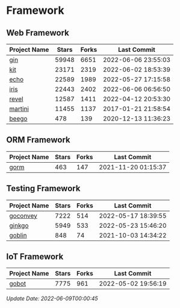 # Framework

## Web Framework
| Project Name | Stars | Forks | Last Commit |
| ------------ | ----- | ----- | ----------- |
| [gin](https://github.com/gin-gonic/gin) | 59948 | 6651 | 2022-06-06 23:55:03 |
| [kit](https://github.com/go-kit/kit) | 23171 | 2319 | 2022-06-02 18:53:39 |
| [echo](https://github.com/labstack/echo) | 22589 | 1989 | 2022-05-27 17:15:58 |
| [iris](https://github.com/kataras/iris) | 22443 | 2402 | 2022-06-06 06:56:50 |
| [revel](https://github.com/revel/revel) | 12587 | 1411 | 2022-04-12 20:53:30 |
| [martini](https://github.com/go-martini/martini) | 11455 | 1137 | 2017-01-21 21:58:54 |
| [beego](https://github.com/astaxie/beego) | 478 | 139 | 2020-12-13 11:36:23 |

## ORM Framework
| Project Name | Stars | Forks | Last Commit |
| ------------ | ----- | ----- | ----------- |
| [gorm](https://github.com/jinzhu/gorm) | 463 | 147 | 2021-11-20 01:15:37 |

## Testing Framework
| Project Name | Stars | Forks | Last Commit |
| ------------ | ----- | ----- | ----------- |
| [goconvey](https://github.com/smartystreets/goconvey) | 7222 | 514 | 2022-05-17 18:39:55 |
| [ginkgo](https://github.com/onsi/ginkgo) | 5949 | 533 | 2022-05-23 15:46:20 |
| [goblin](https://github.com/franela/goblin) | 848 | 74 | 2021-10-03 14:34:22 |

## IoT Framework
| Project Name | Stars | Forks | Last Commit |
| ------------ | ----- | ----- | ----------- |
| [gobot](https://github.com/hybridgroup/gobot) | 7775 | 961 | 2022-05-02 19:56:19 |

*Update Date: 2022-06-09T00:00:45*